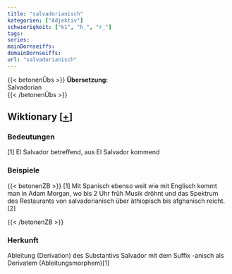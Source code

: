 ```yaml
---
title: "salvadorianisch"
kategorien: ["Adjektiv"]
schwierigkeit: ["k1", "h_", "r_"]
tags:
series:
mainDornseiffs:
domainDornseiffs:
url: "salvadorianisch"
---
```


{{< betonenÜbs >}}
**Übersetzung:**  
Salvadorian  
{{< /betonenÜbs >}}

## Wiktionary [[+](https://de.wiktionary.org/wiki/salvadorianisch)]

### Bedeutungen
[1] El Salvador betreffend, aus El Salvador kommend  

### Beispiele
{{< betonenZB >}}
[1] Mit Spanisch ebenso weit wie mit Englisch kommt man in Adam Morgan, wo bis 2 Uhr früh Musik dröhnt und das Spektrum des Restaurants von salvadorianisch über äthiopisch bis afghanisch reicht.[2]  

{{< /betonenZB >}}
### Herkunft
Ableitung (Derivation) des Substantivs Salvador mit dem Suffix -anisch als Derivatem (Ableitungsmorphem)[1]  


